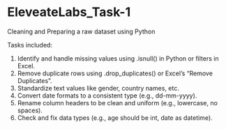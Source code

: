 # EleveateLabs_Task-1
Cleaning and Preparing a raw dataset using Python 

Tasks included:
1. Identify and handle missing values using .isnull() in Python or filters in Excel.
2. Remove duplicate rows using .drop_duplicates() or Excel’s “Remove Duplicates”.
3. Standardize text values like gender, country names, etc.
4. Convert date formats to a consistent type (e.g., dd-mm-yyyy).
5. Rename column headers to be clean and uniform (e.g., lowercase, no spaces).
6. Check and fix data types (e.g., age should be int, date as datetime).
